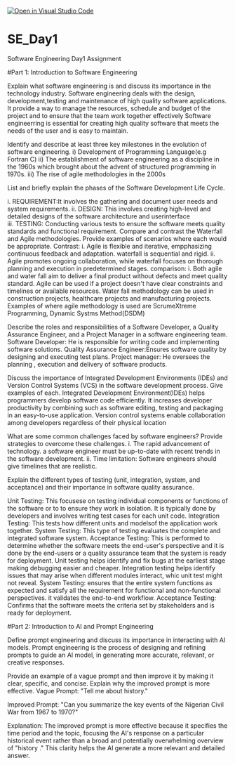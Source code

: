 [![Open in Visual Studio Code](https://classroom.github.com/assets/open-in-vscode-2e0aaae1b6195c2367325f4f02e2d04e9abb55f0b24a779b69b11b9e10269abc.svg)](https://classroom.github.com/online_ide?assignment_repo_id=15570151&assignment_repo_type=AssignmentRepo)
# SE_Day1
Software Engineering Day1 Assignment

#Part 1: Introduction to Software Engineering

Explain what software engineering is and discuss its importance in the technology industry.
Software engineering deals with the design, development,testing and maintenance of high quality software applications.
It provide a way to manage the resources, schedule and budget of the project and to ensure that the team work together effectively
Software engineerring is essential for creating high quality software that meets the needs of the user and is easy to maintain.

Identify and describe at least three key milestones in the evolution of software engineering.
i) Development of Programming Language(e.g Fortran C)  ii) The establishment of software engineering as a discipline 
in the 1960s which brought about the advent of structured programming in 1970s. iii) The rise of agile methodologies in the 2000s 

List and briefly explain the phases of the Software Development Life Cycle.

i.  REQUIREMENT:It involves the gathering and document user needs and system requirements.
ii. DESIGN: This involves creating high-level and detailed designs of the software architecture and userinterface    
iii. TESTING: Conducting various tests to ensure the software meets  quality standards and functional requirement. 
Compare and contrast the Waterfall and Agile methodologies. Provide examples of scenarios where each would be appropriate.
Contrast: i.  Agile is flexible and iterative, empphasizing continuous feedback and adaptation. waterfall is sequential and rigid.
          ii.  Agile promotes ongoing collaboration, while waterfall focuses on thorough planning and execution in predetermined stages.
comparison: i.  Both agile and water fall aim to deliver a final product without defects and meet quality standard.
Agile can be used if a project doesn't have clear constraints and timelines or available resources.
Water fall methodology can be used in construction projects, healthcare projects and manufacturing projects.
Examples of where agile methodology is used are  ScrumeXtreme Programming, Dynamic Systms Method(DSDM)


Describe the roles and responsibilities of a Software Developer, a Quality Assurance Engineer, and a Project Manager in a software engineering team.
Software Developer: He is responsible for writing code and implementing software solutions.
Quality Assurance Engineer:Ensures software quality by designing and executing test plans.
Project manager: He oversees the planning , execution and delivery of software products.

Discuss the importance of Integrated Development Environments (IDEs) and Version Control Systems (VCS) in the software development process. Give examples of each.
Integrated Development Environment(IDEs) helps programmers develop software code efficiently. It increases developer productivity by combining such as
software editing, testing and packaging in an easy-to-use application.
Version control systems enable collaboration among developers regardless of their physical location

What are some common challenges faced by software engineers? Provide strategies to overcome these challenges.
i. The rapid advancement of technology. a software engineer must be up-to-date with recent trends in the software development.
ii. Time limitation: Software engineers should give timelines that are realistic.

Explain the different types of testing (unit, integration, system, and acceptance) and their importance in software quality assurance.

Unit Testing: This focusese on testing individual components or functions of the software or to to ensure they work in isolation.
It is typically done by developers and  involves writing test cases for each unit code. 
Integration Testing: This tests how different units and modelsof the application work together.
System Testing: This type of testing evaluates the complete and integrated software system. 
Acceptance Testing: This is performed to determine whether the software meets the end-user's perspective
and it is done by the end-users or a quality assurance team that the system is ready for deployment.
Unit testing helps identify and fix bugs at the earliest stage making debugging easier and cheaper.
Integration testing helps identify issues that may arise when different modules interact, whic unit test might not reveal. 
System Testing: ensures that the entire system functions as expected and satisfy all the requirement for functional and non-functional perspectives. it validates the end-to-end workflow.
Acceptance Testing: Confirms that the software meets the criteria set by stakeholders and is ready for deployment.

#Part 2: Introduction to AI and Prompt Engineering


Define prompt engineering and discuss its importance in interacting with AI models.
Prompt engineering is the process of designing and refining prompts 
to guide an AI model, in generating more accurate, relevant, or creative responses.


Provide an example of a vague prompt and then improve it by making it clear, specific, and concise. Explain why the improved prompt is more effective.
Vague Prompt: "Tell me about history."

Improved Prompt: "Can you summarize the key events of the Nigerian  Civil War from 1967 to 1970?"

Explanation: The improved prompt is more effective because it specifies the time period and the topic, 
focusing the AI's response on a particular historical event rather than a broad 
and potentially overwhelming overview of "history
." This clarity helps the AI generate a more relevant and detailed answer.




